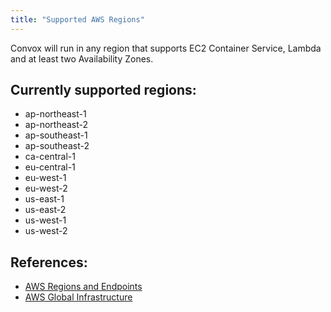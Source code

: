 ```yaml
---
title: "Supported AWS Regions"
---
```


Convox will run in any region that supports EC2 Container Service, Lambda and at least two Availability Zones.

## Currently supported regions:

- ap-northeast-1
- ap-northeast-2
- ap-southeast-1
- ap-southeast-2
- ca-central-1
- eu-central-1
- eu-west-1
- eu-west-2
- us-east-1
- us-east-2
- us-west-1
- us-west-2

## References:
 - [AWS Regions and Endpoints](http://docs.aws.amazon.com/general/latest/gr/rande.html)
 - [AWS Global Infrastructure](http://aws.amazon.com/about-aws/global-infrastructure/)
